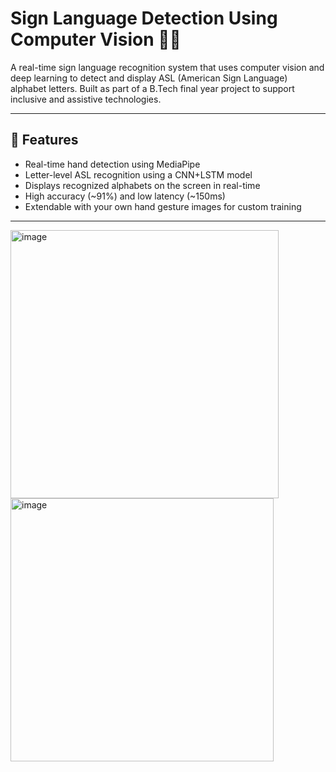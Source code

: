 # Sign Language Detection Using Computer Vision 🤟🧠

A real-time sign language recognition system that uses computer vision and deep learning to detect and display ASL (American Sign Language) alphabet letters. Built as part of a B.Tech final year project to support inclusive and assistive technologies.

---

## 📌 Features

- Real-time hand detection using MediaPipe
- Letter-level ASL recognition using a CNN+LSTM model
- Displays recognized alphabets on the screen in real-time
- High accuracy (~91%) and low latency (~150ms)
- Extendable with your own hand gesture images for custom training

---

<img width="429" alt="image" src="https://github.com/user-attachments/assets/87ddb376-78ea-40cc-a271-908824d05162" />

<img width="421" alt="image" src="https://github.com/user-attachments/assets/2df1fcb4-6624-4339-9229-67125ba718ab" />

